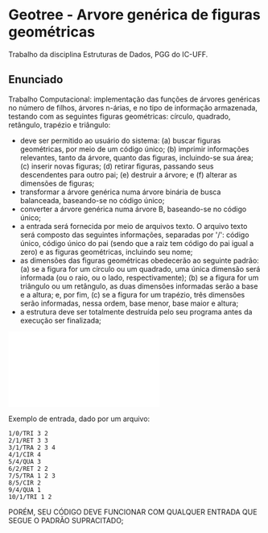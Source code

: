 # Geotree - Arvore genérica de figuras geométricas
Trabalho da disciplina Estruturas de Dados, PGG do IC-UFF.

## Enunciado

Trabalho Computacional: implementação das funções de árvores genéricas no número de filhos, árvores n-árias, 
e no tipo de informação armazenada, testando com as seguintes figuras geométricas: círculo, quadrado, retângulo, 
trapézio e triângulo:
* deve ser permitido ao usuário do sistema: (a) buscar figuras geométricas, por meio de um código único; 
(b) imprimir informações relevantes, tanto da árvore, quanto das figuras, incluindo-se sua área; 
(c) inserir novas figuras; (d) retirar figuras, passando seus descendentes para outro pai; 
(e) destruir a árvore; e (f) alterar as dimensões de figuras;
* transformar a árvore genérica numa árvore binária de busca balanceada, baseando-se no código único;
* converter a árvore genérica numa árvore B, baseando-se no código único;
* a entrada será fornecida por meio de arquivos texto. O arquivo texto será composto das seguintes informações, 
separadas por '/': código único, código único do pai (sendo que a raiz tem código do pai igual a zero) e as 
figuras geométricas, incluindo seu nome;
* as dimensões das figuras geométricas obedecerão ao seguinte padrão: (a) se a figura for um círculo ou um quadrado, 
uma única dimensão será informada (ou o raio, ou o lado, respectivamente); (b) se a figura for um triângulo ou um retângulo, 
as duas dimensões informadas serão a base e a altura; e, por fim, (c) se a figura for um trapézio, três dimensões serão 
informadas, nessa ordem, base menor, base maior e altura;
* a estrutura deve ser totalmente destruída pelo seu programa antes da execução ser finalizada;

![Imagem da arvore genérica.](img/gentree.c)

Exemplo de entrada, dado por um arquivo:
```
1/0/TRI 3 2
2/1/RET 3 3
3/1/TRA 2 3 4
4/1/CIR 4
5/4/QUA 3
6/2/RET 2 2
7/5/TRA 1 2 3
8/5/CIR 2
9/4/QUA 1
10/1/TRI 1 2

```
PORÉM, SEU CÓDIGO DEVE FUNCIONAR COM QUALQUER ENTRADA QUE SEGUE O PADRÃO SUPRACITADO;
